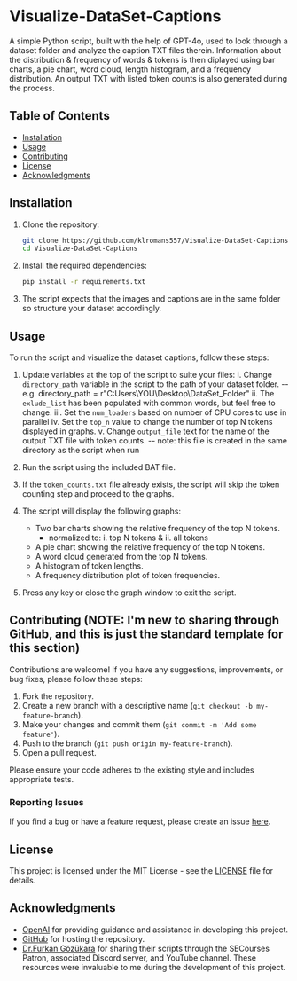 # Visualize-DataSet-Captions
A simple Python script, built with the help of GPT-4o, used to look through a dataset folder and analyze the caption TXT files therein. Information about the distribution & frequency of words & tokens is then diplayed using bar charts, a pie chart, word cloud, length histogram, and a frequency distribution. An output TXT with listed token counts is also generated during the process.

## Table of Contents

- [Installation](#installation)
- [Usage](#usage)
- [Contributing](#contributing)
- [License](#license)
- [Acknowledgments](#acknowledgments)

## Installation

1. Clone the repository:
    ```sh
    git clone https://github.com/klromans557/Visualize-DataSet-Captions.git
    cd Visualize-DataSet-Captions
    ```

2. Install the required dependencies:
    ```sh
    pip install -r requirements.txt
    ```
3. The script expects that the images and captions are in the same folder so structure your dataset accordingly.

## Usage

To run the script and visualize the dataset captions, follow these steps:

1. Update variables at the top of the script to suite your files:
   i. Change `directory_path` variable in the script to the path of your dataset folder.
      -- e.g. directory_path = r"C:Users\YOU\Desktop\DataSet_Folder"
   ii. The `exlude_list` has been populated with common words, but feel free to change.
   iii. Set the `num_loaders` based on number of CPU cores to use in parallel
   iv. Set the `top_n` value to change the number of top N tokens displayed in graphs.
   v. Change `output_file` text for the name of the output TXT file with token counts.
      -- note: this file is created in the same directory as the script when run

3. Run the script using the included BAT file.

4. If the `token_counts.txt` file already exists, the script will skip the token counting step and proceed to the graphs.

5. The script will display the following graphs:
    - Two bar charts showing the relative frequency of the top N tokens.
        * normalized to: i. top N tokens & ii. all tokens
    - A pie chart showing the relative frequency of the top N tokens.
    - A word cloud generated from the top N tokens.
    - A histogram of token lengths.
    - A frequency distribution plot of token frequencies.

6. Press any key or close the graph window to exit the script.

## Contributing (NOTE: I'm new to sharing through GitHub, and this is just the standard template for this section)

Contributions are welcome! If you have any suggestions, improvements, or bug fixes, please follow these steps:

1. Fork the repository.
2. Create a new branch with a descriptive name (`git checkout -b my-feature-branch`).
3. Make your changes and commit them (`git commit -m 'Add some feature'`).
4. Push to the branch (`git push origin my-feature-branch`).
5. Open a pull request.

Please ensure your code adheres to the existing style and includes appropriate tests.

### Reporting Issues

If you find a bug or have a feature request, please create an issue [here](https://github.com/klromans557/Visualize-DataSet-Captions/issues).

## License

This project is licensed under the MIT License - see the [LICENSE](LICENSE) file for details.

## Acknowledgments

- [OpenAI](https://www.openai.com) for providing guidance and assistance in developing this project.
- [GitHub](https://github.com) for hosting the repository.
- [Dr.Furkan Gözükara](https://www.patreon.com/SECourses/posts) for sharing their scripts through the SECourses Patron, associated Discord server, and YouTube channel.
  These resources were invaluable to me during the development of this project.
